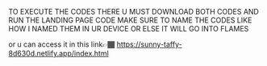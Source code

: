 TO EXECUTE THE CODES THERE U MUST DOWNLOAD BOTH CODES AND RUN THE LANDING PAGE CODE MAKE SURE TO NAME THE CODES LIKE HOW I NAMED THEM IN UR DEVICE OR ELSE IT WILL GO INTO FLAMES

or u can access it in this link👉🏾 https://sunny-taffy-8d630d.netlify.app/index.html
